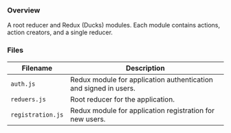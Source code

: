 ### Overview

A root reducer and Redux (Ducks) modules.  Each module contains actions, action creators, and a single reducer.

### Files

| Filename                 | Description                                                                |
|--------------------------|----------------------------------------------------------------------------|
| `auth.js`                | Redux module for application authentication and signed in users.           |
| `reduers.js`             | Root reducer for the application.                                          |
| `registration.js`        | Redux module for application registration for new users.                   |
